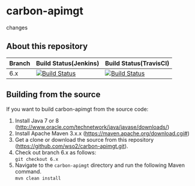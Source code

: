 # carbon-apimgt


changes

## About this repository

|  Branch | Build Status(Jenkins) | Build Status(TravisCI) |
| :------------ |:------------- |:-------------
| 6.x      | [![Build Status](https://wso2.org/jenkins/job/platform-builds/job/carbon-apimgt_6.x/badge/icon)](https://wso2.org/jenkins/view/platform/job/platform-builds/job/carbon-apimgt_6.x/) | [![Build Status](https://travis-ci.org/wso2/carbon-apimgt.svg?branch=6.x)](https://travis-ci.org/wso2/carbon-apimgt) |

## Building from the source

If you want to build carbon-apimgt from the source code:

1. Install Java 7 or 8 (http://www.oracle.com/technetwork/java/javase/downloads/)
1. Install Apache Maven 3.x.x (https://maven.apache.org/download.cgi#)
1. Get a clone or download the source from this repository (https://github.com/wso2/carbon-apimgt.git).
1. Check out branch 6.x as follows:\
``git checkout 6.x``
1. Navigate to the ``carbon-apimgt`` directory and run the following Maven command.\
 ``mvn clean install``
